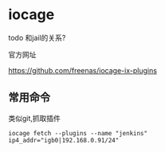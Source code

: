 # iocage

todo 和jail的关系?

官方网址

https://github.com/freenas/iocage-ix-plugins

## 常用命令

类似git,抓取插件

```
iocage fetch --plugins --name "jenkins" ip4_addr="igb0|192.168.0.91/24"
```